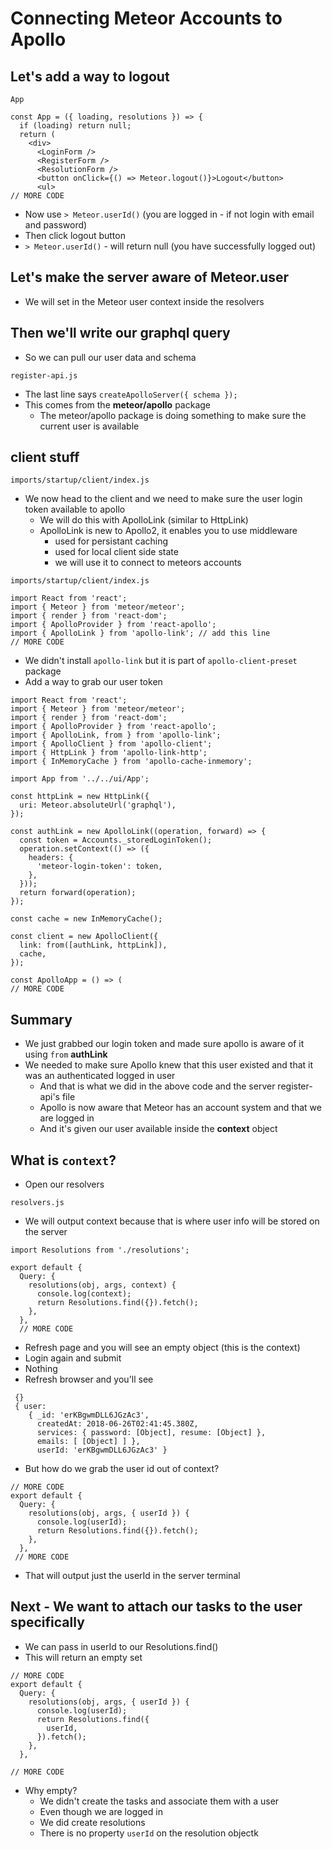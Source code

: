 # Connecting Meteor Accounts to Apollo
## Let's add a way to logout

`App`

```
const App = ({ loading, resolutions }) => {
  if (loading) return null;
  return (
    <div>
      <LoginForm />
      <RegisterForm />
      <ResolutionForm />
      <button onClick={() => Meteor.logout()}>Logout</button>
      <ul>
// MORE CODE
```

* Now use `> Meteor.userId()` (you are logged in - if not login with email and password)
* Then click logout button
* `> Meteor.userId()` - will return null (you have successfully logged out)

## Let's make the server aware of Meteor.user
* We will set in the Meteor user context inside the resolvers

## Then we'll write our graphql query
* So we can pull our user data and schema

`register-api.js`

* The last line says `createApolloServer({ schema });`
* This comes from the **meteor/apollo** package
    - The meteor/apollo package is doing something to make sure the current user is available

## client stuff
`imports/startup/client/index.js`

* We now head to the client and we need to make sure the user login token available to apollo
    - We will do this with ApolloLink (similar to HttpLink)
    - ApolloLink is new to Apollo2, it enables you to use middleware
        + used for persistant caching
        + used for local client side state
        + we will use it to connect to meteors accounts

`imports/startup/client/index.js`

```
import React from 'react';
import { Meteor } from 'meteor/meteor';
import { render } from 'react-dom';
import { ApolloProvider } from 'react-apollo';
import { ApolloLink } from 'apollo-link'; // add this line
// MORE CODE
```

* We didn't install `apollo-link` but it is part of `apollo-client-preset` package
* Add a way to grab our user token

```
import React from 'react';
import { Meteor } from 'meteor/meteor';
import { render } from 'react-dom';
import { ApolloProvider } from 'react-apollo';
import { ApolloLink, from } from 'apollo-link';
import { ApolloClient } from 'apollo-client';
import { HttpLink } from 'apollo-link-http';
import { InMemoryCache } from 'apollo-cache-inmemory';

import App from '../../ui/App';

const httpLink = new HttpLink({
  uri: Meteor.absoluteUrl('graphql'),
});

const authLink = new ApolloLink((operation, forward) => {
  const token = Accounts._storedLoginToken();
  operation.setContext(() => ({
    headers: {
      'meteor-login-token': token,
    },
  }));
  return forward(operation);
});

const cache = new InMemoryCache();

const client = new ApolloClient({
  link: from([authLink, httpLink]),
  cache,
});

const ApolloApp = () => (
// MORE CODE
```

## Summary
* We just grabbed our login token and made sure apollo is aware of it using `from` **authLink**
* We needed to make sure Apollo knew that this user existed and that it was an authenticated logged in user
    - And that is what we did in the above code and the server register-api's file
    - Apollo is now aware that Meteor has an account system and that we are logged in
    - And it's given our user available inside the **context** object

## What is `context`?
* Open our resolvers

`resolvers.js`

* We will output context because that is where user info will be stored on the server

```
import Resolutions from './resolutions';

export default {
  Query: {
    resolutions(obj, args, context) {
      console.log(context);
      return Resolutions.find({}).fetch();
    },
  },
  // MORE CODE
```

* Refresh page and you will see an empty object (this is the context)
* Login again and submit
* Nothing
* Refresh browser and you'll see

```
 {}
 { user:
    { _id: 'erKBgwmDLL6JGzAc3',
      createdAt: 2018-06-26T02:41:45.380Z,
      services: { password: [Object], resume: [Object] },
      emails: [ [Object] ] },
      userId: 'erKBgwmDLL6JGzAc3' }
```

* But how do we grab the user id out of context?

```
// MORE CODE
export default {
  Query: {
    resolutions(obj, args, { userId }) {
      console.log(userId);
      return Resolutions.find({}).fetch();
    },
  },
 // MORE CODE
```

* That will output just the userId in the server terminal

## Next - We want to attach our tasks to the user specifically
* We can pass in userId to our Resolutions.find()
* This will return an empty set

```
// MORE CODE
export default {
  Query: {
    resolutions(obj, args, { userId }) {
      console.log(userId);
      return Resolutions.find({
        userId,
      }).fetch();
    },
  },

// MORE CODE
```

* Why empty?
    - We didn't create the tasks and associate them with a user
    - Even though we are logged in
    - We did create resolutions
    - There is no property `userId` on the resolution objectk
